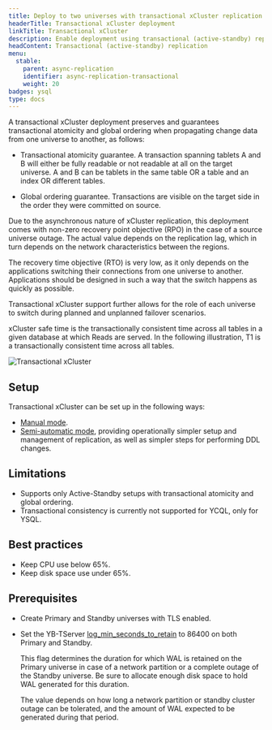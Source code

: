 ```yaml
---
title: Deploy to two universes with transactional xCluster replication
headerTitle: Transactional xCluster deployment
linkTitle: Transactional xCluster
description: Enable deployment using transactional (active-standby) replication between universes
headContent: Transactional (active-standby) replication
menu:
  stable:
    parent: async-replication
    identifier: async-replication-transactional
    weight: 20
badges: ysql
type: docs
---
```


A transactional xCluster deployment preserves and guarantees transactional atomicity and global ordering when propagating change data from one universe to another, as follows:

- Transactional atomicity guarantee. A transaction spanning tablets A and B will either be fully readable or not readable at all on the target universe. A and B can be tablets in the same table OR a table and an index OR different tables.

- Global ordering guarantee. Transactions are visible on the target side in the order they were committed on source.

Due to the asynchronous nature of xCluster replication, this deployment comes with non-zero recovery point objective (RPO) in the case of a source universe outage. The actual value depends on the replication lag, which in turn depends on the network characteristics between the regions.

The recovery time objective (RTO) is very low, as it only depends on the applications switching their connections from one universe to another. Applications should be designed in such a way that the switch happens as quickly as possible.

Transactional xCluster support further allows for the role of each universe to switch during planned and unplanned failover scenarios.

xCluster safe time is the transactionally consistent time across all tables in a given database at which Reads are served. In the following illustration, T1 is a transactionally consistent time across all tables.

![Transactional xCluster](/images/deploy/xcluster/xcluster-transactional.png)

## Setup

Transactional xCluster can be set up in the following ways:

- [Manual mode](../async-transactional-setup/).
- [Semi-automatic mode](../async-transactional-setup-dblevel/), providing operationally simpler setup and management of replication, as well as simpler steps for performing DDL changes.

## Limitations

- Supports only Active-Standby setups with transactional atomicity and global ordering.
- Transactional consistency is currently not supported for YCQL, only for YSQL.

## Best practices

- Keep CPU use below 65%.
- Keep disk space use under 65%.

## Prerequisites

- Create Primary and Standby universes with TLS enabled.

- Set the YB-TServer [log_min_seconds_to_retain](../../../../reference/configuration/yb-tserver/#log-min-seconds-to-retain) to 86400 on both Primary and Standby.

    This flag determines the duration for which WAL is retained on the Primary universe in case of a network partition or a complete outage of the Standby universe. Be sure to allocate enough disk space to hold WAL generated for this duration.

    The value depends on how long a network partition or standby cluster outage can be tolerated, and the amount of WAL expected to be generated during that period.
